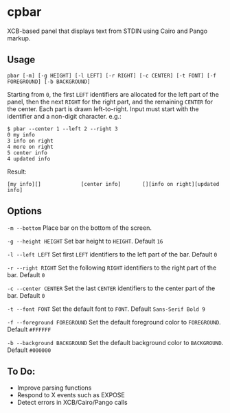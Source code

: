 cpbar
=====

XCB-based panel that displays text from STDIN using Cairo and Pango markup.

Usage
-----

	pbar [-m] [-g HEIGHT] [-l LEFT] [-r RIGHT] [-c CENTER] [-t FONT] [-f FOREGROUND] [-b BACKGROUND]

Starting from `0`, the first `LEFT` identifiers are allocated for the left part
of the panel, then the next `RIGHT` for the right part, and the remaining
`CENTER` for the center. Each part is drawn left-to-right. Input must start with
the identifier and a non-digit character. e.g.:

	$ pbar --center 1 --left 2 --right 3
	0 my info
	3 info on right
	4 more on right
	5 center info
	4 updated info

Result:

	[my info][]				[center info]		[][info on right][updated info]

Options
-------

`-m --bottom` Place bar on the bottom of the screen.

`-g --height HEIGHT` Set bar height to `HEIGHT`. Default `16`

`-l --left LEFT` Set first `LEFT` identifiers to the left part of the bar. Default `0`

`-r --right RIGHT` Set the following `RIGHT` identifiers to the right part of the bar. Default `0`

`-c --center CENTER` Set the last `CENTER` identifiers to the center part of the bar. Default `0`

`-t --font FONT` Set the default font to `FONT`. Default `Sans-Serif Bold 9`

`-f --foreground FOREGROUND` Set the default foreground color to `FOREGROUND`. Default `#FFFFFF`

`-b --background BACKGROUND` Set the default background color to `BACKGROUND`. Default `#000000`

To Do:
------

* Improve parsing functions
* Respond to X events such as EXPOSE
* Detect errors in XCB/Cairo/Pango calls
